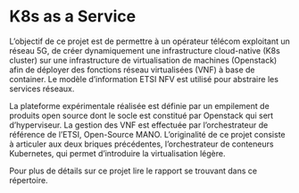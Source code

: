 # K8s as a Service

L’objectif de ce projet est de permettre à un opérateur télécom exploitant un réseau
5G, de créer dynamiquement une infrastructure cloud-native (K8s cluster) sur une
infrastructure de virtualisation de machines (Openstack) afin de déployer des fonctions
réseau virtualisées (VNF) à base de container. Le modèle d’information ETSI NFV est utilisé
pour abstraire les services réseaux.

La plateforme expérimentale réalisée est définie par un empilement de produits open
source dont le socle est constitué par Openstack qui sert d’hyperviseur. La gestion des VNF
est effectuée par l’orchestrateur de référence de l’ETSI, Open-Source MANO. L’originalité de
ce projet consiste à articuler aux deux briques précédentes, l’orchestrateur de conteneurs
Kubernetes, qui permet d’introduire la virtualisation légère.

Pour plus de détails sur ce projet lire le rapport se trouvant dans ce répertoire.
